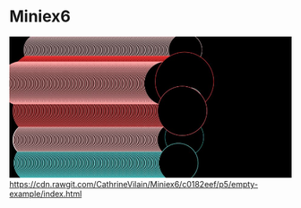 # Miniex6

![alt text](miniex6.JPG)
https://cdn.rawgit.com/CathrineVilain/Miniex6/c0182eef/p5/empty-example/index.html
